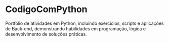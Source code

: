 # CodigoComPython
Portfólio de atividades em Python, incluindo exercícios, scripts e aplicações de Back-end, demonstrando habilidades em programação, lógica e desenvolvimento de soluções práticas.
